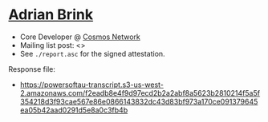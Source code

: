 # [Adrian Brink](https://adrianbrink.com/)

* Core Developer @ [Cosmos Network](https://cosmos.network/)
* Mailing list post: <>
* See `./report.asc` for the signed attestation.

Response file:

* https://powersoftau-transcript.s3-us-west-2.amazonaws.com/f2eadb8e4f9d97ecd2b2a2abf8a5623b2810214f5a5f354218d3f93cae567e86e0866143832dc43d83bf973a170ce091379645ea05b42aad0291d5e8a0c3fb4b
